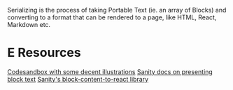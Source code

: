 
Serializing is the process of taking Portable Text (ie. an array of Blocks) and converting to a format that can be rendered to a page, like HTML, React, Markdown etc.

# E Resources
[Codesandbox with some decent illustrations](https://codesandbox.io/s/portable-text-serializer-demo-all-defaults-p8ms8?file=/src/Page.js)
[Sanity docs on presenting block text](https://www.sanity.io/docs/presenting-block-text)
[Sanity's block-content-to-react library](https://github.com/sanity-io/block-content-to-react)
